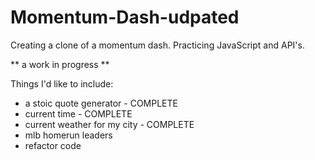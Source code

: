 # Momentum-Dash-udpated

Creating a clone of a momentum dash. Practicing JavaScript and API's.

** a work in progress **

Things I'd like to include: 
* a stoic quote generator - COMPLETE
* current time - COMPLETE
* current weather for my city - COMPLETE
* mlb homerun leaders
* refactor code
